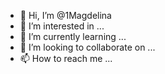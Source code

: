 - 👋 Hi, I’m @1Magdelina
- 👀 I’m interested in ...
- 🌱 I’m currently learning ...
- 💞️ I’m looking to collaborate on ...
- 📫 How to reach me ...

<!---
1Magdelina/1Magdelina is a ✨ special ✨ repository because its `README.md` (this file) appears on your GitHub profile.
You can click the Preview link to take a look at your changes.
--->
